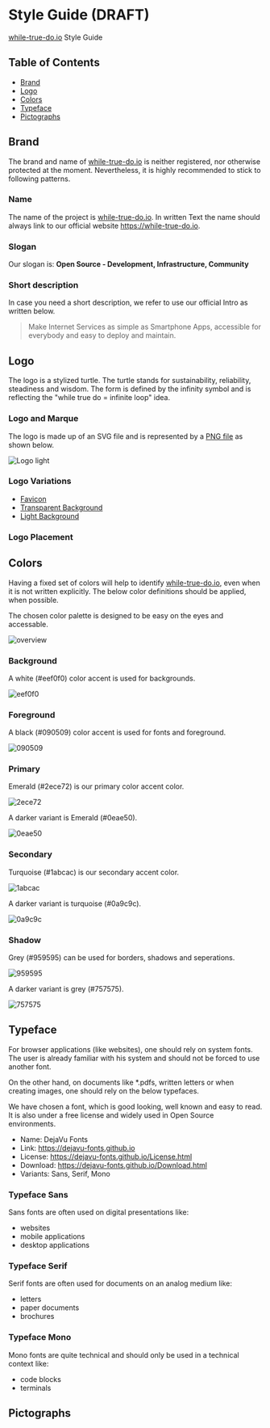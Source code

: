# Style Guide (DRAFT)

[while-true-do.io](https://while-true-do.io) Style Guide

## Table of Contents

- [Brand](#brand)
- [Logo](#logo)
- [Colors](#colors)
- [Typeface](#typeface)
- [Pictographs](#pictographs)

## Brand

The brand and name of [while-true-do.io](https://while-true-do.io) is neither
registered, nor otherwise protected at the moment. Nevertheless, it is highly
recommended to stick to following patterns.

### Name

The name of the project is [while-true-do.io](https://while-true-do.io). In
written Text the name should always link to our official website
<https://while-true-do.io>.

### Slogan

Our slogan is: **Open Source - Development, Infrastructure, Community**

### Short description

In case you need a short description, we refer to use our official Intro as
written below.

> Make Internet Services as simple as Smartphone Apps, accessible for everybody
> and easy to deploy and maintain.

## Logo

The logo is a stylized turtle. The turtle stands for sustainability,
reliability, steadiness and wisdom. The form is defined by the infinity symbol
and is reflecting the "while true do = infinite loop" idea.

### Logo and Marque

The logo is made up of an SVG file and is represented by a
[PNG file](../assets/logo/whiletruedoio_logo_light.png) as shown below.

![Logo light](../assets/logo/whiletruedoio_logo_light.png)

### Logo Variations

- [Favicon](../assets/logo/favicon.png)
- [Transparent Background](../assets/logo/whiletruedoio_logo_trans.png)
- [Light Background](../assets/logo/whiletruedoio_logo_light.png)

### Logo Placement

<!-- TODO: Define how the logo should be used and separated -->

## Colors

Having a fixed set of colors will help to identify
[while-true-do.io](https://while-true-do.io), even when it is not written
explicitly. The below color definitions should be applied, when possible.

The chosen color palette is designed to be easy on the eyes and accessable.

![overview](../assets/colors/col_overview.png)

### Background

A white (#eef0f0) color accent is used for backgrounds.

![eef0f0](../assets/colors/col_eef0f0.png)

### Foreground

A black (#090509) color accent is used for fonts and foreground.

![090509](../assets/colors/col_090509.png)

### Primary

Emerald (#2ece72) is our primary color accent color.

![2ece72](../assets/colors/col_2ece72.png)

A darker variant is Emerald (#0eae50).

![0eae50](../assets/colors/col_0eae50.png)

### Secondary

Turquoise (#1abcac) is our secondary accent color.

![1abcac](../assets/colors/col_1abcac.png)

A darker variant is turquoise (#0a9c9c).

![0a9c9c](../assets/colors/col_0a9c9c.png)

### Shadow

Grey (#959595) can be used for borders, shadows and seperations.

![959595](../assets/colors/col_959595.png)

A darker variant is grey (#757575).

![757575](../assets/colors/col_757575.png)

## Typeface

For browser applications (like websites), one should rely on system fonts.
The user is already familiar with his system and should not be forced to use
another font.

On the other hand, on documents like \*.pdfs, written letters or when creating
images, one should rely on the below typefaces.

We have chosen a font, which is good looking, well known and easy to read. It
is also under a free license and widely used in Open Source environments.

- Name: DejaVu Fonts
- Link: <https://dejavu-fonts.github.io>
- License: <https://dejavu-fonts.github.io/License.html>
- Download: <https://dejavu-fonts.github.io/Download.html>
- Variants: Sans, Serif, Mono

### Typeface Sans

Sans fonts are often used on digital presentations like:

- websites
- mobile applications
- desktop applications

<!-- TODO: provide example -->

### Typeface Serif

Serif fonts are often used for documents on an analog medium like:

- letters
- paper documents
- brochures

<!-- TODO: provide example -->

### Typeface Mono

Mono fonts are quite technical and should only be used in a technical context
like:

- code blocks
- terminals

<!-- TODO: provide example -->

## Pictographs

<!-- TODO: Describe which icons and pictographs are needed and used -->
